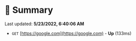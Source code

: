# 📖 Summary
Last updated: **5/23/2022, 6:40:06 AM**

- `GET` [https://google.com](https://google.com) - **Up** (133ms)

